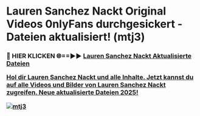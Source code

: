 # Lauren Sanchez Nackt Original Videos 0nlyFans durchgesickert - Dateien aktualisiert! (mtj3)

<h3>🔴 HIER KLICKEN 🌐==►► <a href="https://tinyurl.com/h6vf6nb8" rel="nofollow">Lauren Sanchez Nackt Aktualisierte Dateien

Hol dir Lauren Sanchez Nackt und alle Inhalte. Jetzt kannst du auf alle Videos und Bilder von Lauren Sanchez Nackt zugreifen. Neue aktualisierte Dateien 2025!

[![mtj3](https://i.imgur.com/sD4kR3V.gif)](https://tinyurl.com/h6vf6nb8)
